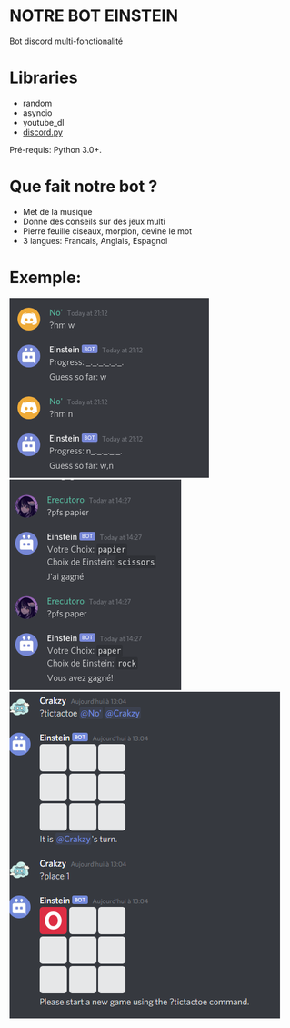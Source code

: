 # __NOTRE BOT EINSTEIN__
Bot discord multi-fonctionalité

# Libraries
- random
- asyncio
- youtube_dl
- [discord.py](https://github.com/Rapptz/discord.py)

Pré-requis: Python 3.0+.

# Que fait notre bot ?
- Met de la musique
- Donne des conseils sur des jeux multi
- Pierre feuille ciseaux, morpion, devine le mot
- 3 langues: Francais, Anglais, Espagnol

# Exemple:
![Devine le mot](1.png)
![Pierre feuille ciseaux](2.png)
![Morpion](3.png)
